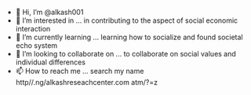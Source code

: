 - 👋 Hi, I’m @alkash001
- 👀 I’m interested in ... in contributing to the aspect of social economic interaction
- 🌱 I’m currently learning ... learning how to socialize and found societal echo system
- 💞️ I’m looking to collaborate on ... to collaborate on social values and individual differences
- 📫 How to reach me ... search my name http//.ng/alkashreseachcenter.com
atm/?=z
<!---env7821b68c43bd906b8f326674998a28f0a6b7c3125b768aeed7a6f86e361f79d1e6ba7783044d122b9db1d14921fdf8623b73de15c8a11d45bd1e1a5a108f6596
alkash001/alkash001 is a ✨ special ✨ repository because its `README.md` (this file) appears on your GitHub profile.
You can click 
